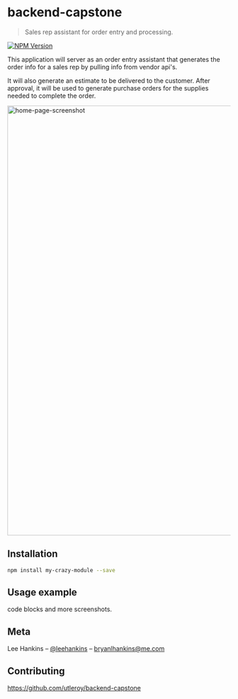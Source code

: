 # backend-capstone
> Sales rep assistant for order entry and processing.

[![NPM Version][npm-image]][npm-url]

This application will server as an order entry assistant that generates the order info for a sales rep by pulling info from vendor api's.

It will also generate an estimate to be delivered to the customer. After approval, it will be used to generate purchase orders for the supplies needed to complete the order.

<img width="971" alt="home-page-screenshot" src="https://cloud.githubusercontent.com/assets/16551996/26755408/4597636e-4852-11e7-8002-3c445c7f28d8.png">


## Installation

```sh
npm install my-crazy-module --save
```

## Usage example

code blocks and more screenshots.

## Meta

Lee Hankins – [@leehankins](https://twitter.com/) – bryanlhankins@me.com

## Contributing

https://github.com/utleroy/backend-capstone

<!-- Markdown link & img dfn's -->
[npm-image]: https://img.shields.io/npm/v/datadog-metrics.svg?style=flat-square
[npm-url]: https://npmjs.org/package/datadog-metrics
[npm-downloads]: https://img.shields.io/npm/dm/datadog-metrics.svg?style=flat-square
[travis-image]: https://img.shields.io/travis/dbader/node-datadog-metrics/master.svg?style=flat-square
[travis-url]: https://travis-ci.org/dbader/node-datadog-metrics
[wiki]: https://github.com/yourname/yourproject/wiki
